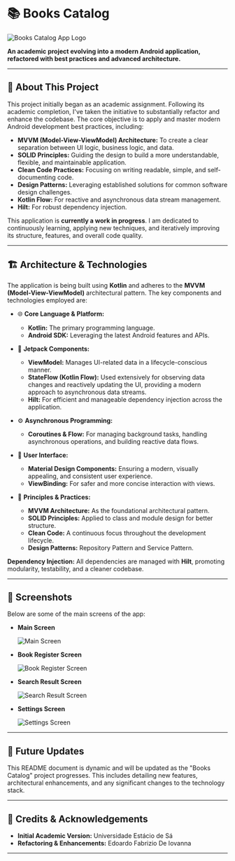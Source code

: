 # 📚 Books Catalog

<img src="app/src/main/iconapp-playstore.png" alt="Books Catalog App Logo">

**An academic project evolving into a modern Android application, refactored with best practices and
advanced architecture.**

---

## 📝 About This Project

This project initially began as an academic assignment. Following its academic completion, I've
taken the initiative to substantially refactor and enhance the codebase. The core objective is to
apply and master modern Android development best practices, including:

- **MVVM (Model-View-ViewModel) Architecture:** To create a clear separation between UI logic,
  business logic, and data.
- **SOLID Principles:** Guiding the design to build a more understandable, flexible, and
  maintainable application.
- **Clean Code Practices:** Focusing on writing readable, simple, and self-documenting code.
- **Design Patterns:** Leveraging established solutions for common software design challenges.
- **Kotlin Flow:** For reactive and asynchronous data stream management.
- **Hilt:** For robust dependency injection.

This application is **currently a work in progress**. I am dedicated to continuously learning,
applying new techniques, and iteratively improving its structure, features, and overall code
quality.

---

## 🏗️ Architecture & Technologies

The application is being built using **Kotlin** and adheres to the **MVVM (Model-View-ViewModel)**
architectural pattern. The key components and technologies employed are:

* 🌐 **Core Language & Platform:**
    * **Kotlin:** The primary programming language.
    * **Android SDK:** Leveraging the latest Android features and APIs.


* 🧱 **Jetpack Components:**
    * **ViewModel:** Manages UI-related data in a lifecycle-conscious manner.
    * **StateFlow (Kotlin Flow):** Used extensively for observing data changes and reactively
      updating the UI, providing a modern approach to asynchronous data streams.
    * **Hilt:** For efficient and manageable dependency injection across the application.


* ⚙️ **Asynchronous Programming:**
    * **Coroutines & Flow:** For managing background tasks, handling asynchronous operations, and
      building reactive data flows.


* 🎨 **User Interface:**
    * **Material Design Components:** Ensuring a modern, visually appealing, and consistent user
      experience.
    * **ViewBinding:** For safer and more concise interaction with views.


* 🧩 **Principles & Practices:**
    * **MVVM Architecture:** As the foundational architectural pattern.
    * **SOLID Principles:** Applied to class and module design for better structure.
    * **Clean Code:** A continuous focus throughout the development lifecycle.
    * **Design Patterns:** Repository Pattern and Service Pattern.

**Dependency Injection:**
All dependencies are managed with **Hilt**, promoting modularity, testability, and a cleaner
codebase.

---

## 📸 Screenshots

Below are some of the main screens of the app:

- **Main Screen**
  
  ![Main Screen](screenshots/main-screen.png)

- **Book Register Screen**
  
  ![Book Register Screen](screenshots/register-book-screen.png)

- **Search Result Screen**
  
  ![Search Result Screen](screenshots/search-result-screen.png)

- **Settings Screen**
  
  ![Settings Screen](screenshots/settings-screen.png)

---


## 🔄 Future Updates

This README document is dynamic and will be updated as the "Books Catalog" project progresses. This
includes detailing new features, architectural enhancements, and any significant changes to the
technology stack.

---

## 🙏 Credits & Acknowledgements

* **Initial Academic Version:** Universidade Estácio de Sá
* **Refactoring & Enhancements:** Edoardo Fabrizio De Iovanna

---
